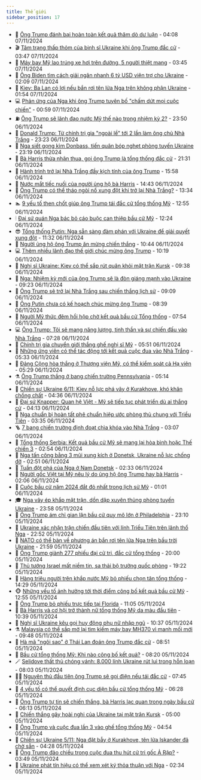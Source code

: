 ```yaml
---
title: Thế giới
sidebar_position: 17
---
```


<!-- dantri-the-gioi:START -->
- 🌋 [Ông Trump đánh bại hoàn toàn kết quả thăm dò dư luận](https://dantri.com.vn/the-gioi/ong-trump-danh-bai-hoan-toan-ket-qua-tham-do-du-luan-20241107093215271.htm) - 04:08 07/11/2024
- 🎬 [Tâm trạng thấp thỏm của binh sĩ Ukraine khi ông Trump đắc cử](https://dantri.com.vn/the-gioi/tam-trang-thap-thom-cua-binh-si-ukraine-khi-ong-trump-dac-cu-20241107101629399.htm) - 03:47 07/11/2024
- 🧰 [Máy bay Mỹ lao trúng xe hơi trên đường, 5 người thiệt mạng](https://dantri.com.vn/the-gioi/may-bay-my-lao-trung-xe-hoi-tren-duong-5-nguoi-thiet-mang-20241107104009253.htm) - 03:45 07/11/2024
- 🌋 [Ông Biden tìm cách giải ngân nhanh 6 tỷ USD viện trợ cho Ukraine](https://dantri.com.vn/the-gioi/ong-biden-tim-cach-giai-ngan-nhanh-6-ty-usd-vien-tro-cho-ukraine-20241107085843532.htm) - 02:09 07/11/2024
- 🗽 [Kiev: Ba Lan có lợi nếu bắn rơi tên lửa Nga trên không phận Ukraine](https://dantri.com.vn/the-gioi/kiev-ba-lan-co-loi-neu-ban-roi-ten-lua-nga-tren-khong-phan-ukraine-20241107082416132.htm) - 01:54 07/11/2024
- 💻 [Phản ứng của Nga khi ông Trump tuyên bố &quot;chấm dứt mọi cuộc chiến&quot;](https://dantri.com.vn/the-gioi/phan-ung-cua-nga-khi-ong-trump-tuyen-bo-cham-dut-moi-cuoc-chien-20241107075550993.htm) - 00:59 07/11/2024
- ⛽️ [Ông Trump sẽ lãnh đạo nước Mỹ thế nào trong nhiệm kỳ 2?](https://dantri.com.vn/the-gioi/ong-trump-se-lanh-dao-nuoc-my-the-nao-trong-nhiem-ky-2-20241106234533086.htm) - 23:50 06/11/2024
- 🤩 [Donald Trump: Từ chính trị gia &quot;ngoài lề&quot; tới 2 lần làm ông chủ Nhà Trắng](https://dantri.com.vn/the-gioi/donald-trump-tu-chinh-tri-gia-ngoai-le-toi-2-lan-lam-ong-chu-nha-trang-20241106202555034.htm) - 23:23 06/11/2024
- 🧐 [Nga siết gọng kìm Donbass, tiến quân bóp nghẹt phòng tuyến Ukraine](https://dantri.com.vn/the-gioi/nga-siet-gong-kim-donbass-tien-quan-bop-nghet-phong-tuyen-ukraine-20241107061325237.htm) - 23:19 06/11/2024
- 🎊 [Bà Harris thừa nhận thua, gọi ông Trump là tổng thống đắc cử](https://dantri.com.vn/the-gioi/ba-harris-thua-nhan-thua-goi-ong-trump-la-tong-thong-dac-cu-20241107042958528.htm) - 21:31 06/11/2024
- 📝 [Hành trình trở lại Nhà Trắng đầy kịch tính của ông Trump](https://dantri.com.vn/the-gioi/hanh-trinh-tro-lai-nha-trang-day-kich-tinh-cua-ong-trump-20241106162040295.htm) - 15:58 06/11/2024
- 🤡 [Nước mắt tiếc nuối của người ủng hộ bà Harris](https://dantri.com.vn/the-gioi/nuoc-mat-tiec-nuoi-cua-nguoi-ung-ho-ba-harris-20241106213626266.htm) - 14:43 06/11/2024
- 🥷 [Ông Trump có thể tháo ngòi nổ xung đột khi trở lại Nhà Trắng?](https://dantri.com.vn/the-gioi/ong-trump-co-the-thao-ngoi-no-xung-dot-khi-tro-lai-nha-trang-20241106193848484.htm) - 13:34 06/11/2024
- 🏊 [9 yếu tố then chốt giúp ông Trump tái đắc cử tổng thống Mỹ](https://dantri.com.vn/the-gioi/9-yeu-to-then-chot-giup-ong-trump-tai-dac-cu-tong-thong-my-20241106194626040.htm) - 12:55 06/11/2024
- 🕯 [Đại sứ quán Nga bác bỏ cáo buộc can thiệp bầu cử Mỹ](https://dantri.com.vn/the-gioi/dai-su-quan-nga-bac-bo-cao-buoc-can-thiep-bau-cu-my-20241106163458554.htm) - 12:24 06/11/2024
- 😎 [Tổng thống Putin: Nga sẵn sàng đàm phán với Ukraine để giải quyết xung đột](https://dantri.com.vn/the-gioi/tong-thong-putin-nga-san-sang-dam-phan-voi-ukraine-de-giai-quyet-xung-dot-20241106050331769.htm) - 11:32 06/11/2024
- 🌈 [Người ủng hộ ông Trump ăn mừng chiến thắng](https://dantri.com.vn/the-gioi/nguoi-ung-ho-ong-trump-an-mung-chien-thang-20241106162018314.htm) - 10:44 06/11/2024
- 💻 [Thêm nhiều lãnh đạo thế giới chúc mừng ông Trump](https://dantri.com.vn/the-gioi/them-nhieu-lanh-dao-the-gioi-chuc-mung-ong-trump-20241106162413009.htm) - 10:19 06/11/2024
- 🤖 [Nghị sĩ Ukraine: Kiev có thể sắp rút quân khỏi mặt trận Kursk](https://dantri.com.vn/the-gioi/nghi-si-ukraine-kiev-co-the-sap-rut-quan-khoi-mat-tran-kursk-20241106162524775.htm) - 09:38 06/11/2024
- 🦏 [Nga: Nhiệm kỳ mới của ông Trump sẽ là đòn giáng mạnh vào Ukraine](https://dantri.com.vn/the-gioi/nga-nhiem-ky-moi-cua-ong-trump-se-la-don-giang-manh-vao-ukraine-20241106160221491.htm) - 09:23 06/11/2024
- 🌁 [Ông Trump sẽ trở lại Nhà Trắng sau chiến thắng lịch sử](https://dantri.com.vn/the-gioi/ong-trump-se-tro-lai-nha-trang-sau-chien-thang-lich-su-20241106155121044.htm) - 09:09 06/11/2024
- 🐘 [Ông Putin chưa có kế hoạch chúc mừng ông Trump](https://dantri.com.vn/the-gioi/ong-putin-chua-co-ke-hoach-chuc-mung-ong-trump-20241106153039005.htm) - 08:39 06/11/2024
- 🥷 [Người Mỹ thức đêm hồi hộp chờ kết quả bầu cử Tổng thống](https://dantri.com.vn/the-gioi/nguoi-my-thuc-dem-hoi-hop-cho-ket-qua-bau-cu-tong-thong-20241106143535924.htm) - 07:54 06/11/2024
- 💻 [Ông Trump: Tôi sẽ mang năng lượng, tinh thần và sự chiến đấu vào Nhà Trắng](https://dantri.com.vn/the-gioi/ong-trump-toi-se-mang-nang-luong-tinh-than-va-su-chien-dau-vao-nha-trang-20241106141953528.htm) - 07:28 06/11/2024
- 🎡 [Chính trị gia chuyển giới thắng ghế nghị sĩ Mỹ](https://dantri.com.vn/the-gioi/chinh-tri-gia-chuyen-gioi-thang-ghe-nghi-si-my-20241106123816210.htm) - 05:51 06/11/2024
- 🧰 [Những ứng viên có thể tác động tới kết quả cuộc đua vào Nhà Trắng](https://dantri.com.vn/the-gioi/nhung-ung-vien-co-the-tac-dong-toi-ket-qua-cuoc-dua-vao-nha-trang-20241106122527024.htm) - 05:33 06/11/2024
- 🥸 [Đảng Cộng hòa thắng ở Thượng viện Mỹ, có thể kiểm soát cả Hạ viện](https://dantri.com.vn/the-gioi/dang-cong-hoa-thang-o-thuong-vien-my-co-the-kiem-soat-ca-ha-vien-20241106122744986.htm) - 05:29 06/11/2024
- ⚗️ [Ông Trump thắng ở bang chiến trường Pennsylvania](https://dantri.com.vn/the-gioi/ong-trump-thang-o-bang-chien-truong-pennsylvania-20241106105217553.htm) - 05:14 06/11/2024
- 🌮 [Chiến sự Ukraine 6/11: Kiev nỗ lực phá vây ở Kurakhove, khó khăn chồng chất](https://dantri.com.vn/the-gioi/chien-su-ukraine-611-kiev-no-luc-pha-vay-o-kurakhove-kho-khan-chong-chat-20241106103442391.htm) - 04:36 06/11/2024
- 🎃 [Đại sứ Knapper: Quan hệ Việt - Mỹ sẽ tiếp tục phát triển dù ai thắng cử](https://dantri.com.vn/the-gioi/dai-su-knapper-quan-he-viet-my-se-tiep-tuc-phat-trien-du-ai-thang-cu-20241106105550768.htm) - 04:13 06/11/2024
- 💫 [Nga chuẩn bị hoàn tất phê chuẩn hiệp ước phòng thủ chung với Triều Tiên](https://dantri.com.vn/the-gioi/nga-chuan-bi-hoan-tat-phe-chuan-hiep-uoc-phong-thu-chung-voi-trieu-tien-20241106101206437.htm) - 03:35 06/11/2024
- 🪜 [7 bang chiến trường định đoạt chìa khóa vào Nhà Trắng](https://dantri.com.vn/the-gioi/7-bang-chien-truong-dinh-doat-chia-khoa-vao-nha-trang-20241106092716813.htm) - 03:07 06/11/2024
- 🌋 [Tổng thống Serbia: Kết quả bầu cử Mỹ sẽ mang lại hòa bình hoặc Thế chiến 3](https://dantri.com.vn/the-gioi/tong-thong-serbia-ket-qua-bau-cu-my-se-mang-lai-hoa-binh-hoac-the-chien-3-20241106070824471.htm) - 02:54 06/11/2024
- 🦏 [Nga tấn công bằng 3 mũi xung kích ở Donetsk, Ukraine nỗ lực chống đỡ](https://dantri.com.vn/the-gioi/nga-tan-cong-bang-3-mui-xung-kich-o-donetsk-ukraine-no-luc-chong-do-20241106080812007.htm) - 02:51 06/11/2024
- 👀 [Tuần đột phá của Nga ở Nam Donetsk](https://dantri.com.vn/the-gioi/tuan-dot-pha-cua-nga-o-nam-donetsk-20241105135652370.htm) - 02:33 06/11/2024
- 🧰 [Người gốc Việt tại Mỹ nêu lý do ủng hộ ông Trump hay bà Harris](https://dantri.com.vn/the-gioi/nguoi-goc-viet-tai-my-neu-ly-do-ung-ho-ong-trump-hay-ba-harris-20241106090214796.htm) - 02:06 06/11/2024
- 🚀 [Cuộc bầu cử năm 2024 đắt đỏ nhất trong lịch sử Mỹ](https://dantri.com.vn/the-gioi/cuoc-bau-cu-nam-2024-dat-do-nhat-trong-lich-su-my-20241106074733521.htm) - 01:01 06/11/2024
- 🎓 [Nga vây ép khắp mặt trận, dồn dập xuyên thủng phòng tuyến Ukraine](https://dantri.com.vn/the-gioi/nga-vay-ep-khap-mat-tran-don-dap-xuyen-thung-phong-tuyen-ukraine-20241105223348461.htm) - 23:58 05/11/2024
- 🥸 [Ông Trump ám chỉ gian lận bầu cử quy mô lớn ở Philadelphia](https://dantri.com.vn/the-gioi/ong-trump-am-chi-gian-lan-bau-cu-quy-mo-lon-o-philadelphia-20241106060833478.htm) - 23:10 05/11/2024
- 🦅 [Ukraine xác nhận trận chiến đầu tiên với lính Triều Tiên trên lãnh thổ Nga](https://dantri.com.vn/the-gioi/ukraine-xac-nhan-tran-chien-dau-tien-voi-linh-trieu-tien-tren-lanh-tho-nga-20241106053204264.htm) - 22:52 05/11/2024
- 🤭 [NATO có thể bàn về phương án bắn rơi tên lửa Nga trên bầu trời Ukraine](https://dantri.com.vn/the-gioi/nato-co-the-ban-ve-phuong-an-ban-roi-ten-lua-nga-tren-bau-troi-ukraine-20241106011854256.htm) - 21:59 05/11/2024
- 🤖 [Ông Trump giành 277 phiếu đại cử tri, đắc cử tổng thống](https://dantri.com.vn/the-gioi/ong-trump-gianh-277-phieu-dai-cu-tri-dac-cu-tong-thong-20241106025731235.htm) - 20:00 05/11/2024
- 🐲 [Thủ tướng Israel mất niềm tin, sa thải bộ trưởng quốc phòng](https://dantri.com.vn/the-gioi/thu-tuong-israel-mat-niem-tin-sa-thai-bo-truong-quoc-phong-20241106013403341.htm) - 19:22 05/11/2024
- 🫣 [Hàng triệu người trên khắp nước Mỹ bỏ phiếu chọn tân tổng thống](https://dantri.com.vn/the-gioi/hang-trieu-nguoi-tren-khap-nuoc-my-bo-phieu-chon-tan-tong-thong-20241105212213190.htm) - 14:29 05/11/2024
- 🐵 [Những yếu tố ảnh hưởng tới thời điểm công bố kết quả bầu cử Mỹ](https://dantri.com.vn/the-gioi/nhung-yeu-to-anh-huong-toi-thoi-diem-cong-bo-ket-qua-bau-cu-my-20241103173726669.htm) - 12:55 05/11/2024
- 🫶 [Ông Trump  bỏ phiếu trực tiếp tại Florida](https://dantri.com.vn/the-gioi/ong-trump-bo-phieu-truc-tiep-tai-florida-20241105171254135.htm) - 11:05 05/11/2024
- 💃 [Bà Harris và cơ hội trở thành nữ tổng thống Mỹ da màu đầu tiên](https://dantri.com.vn/the-gioi/ba-harris-va-co-hoi-tro-thanh-nu-tong-thong-my-da-mau-dau-tien-20241104163422556.htm) - 10:39 05/11/2024
- 💫 [Nghị sĩ Ukraine kêu gọi huy động phụ nữ nhập ngũ](https://dantri.com.vn/the-gioi/nghi-si-ukraine-keu-goi-huy-dong-phu-nu-nhap-ngu-20241105171507126.htm) - 10:37 05/11/2024
- ⚗️ [Malaysia có thể sắp mở lại tìm kiếm máy bay MH370 vì manh mối mới](https://dantri.com.vn/the-gioi/malaysia-co-the-sap-mo-lai-tim-kiem-may-bay-mh370-vi-manh-moi-moi-20241105163702645.htm) - 09:48 05/11/2024
- 🥷 [Hà mã &quot;ngôi sao&quot; ở Thái Lan đoán ông Trump đắc cử](https://dantri.com.vn/the-gioi/ha-ma-ngoi-sao-o-thai-lan-doan-ong-trump-dac-cu-20241105154536508.htm) - 08:51 05/11/2024
- 🥸 [Bầu cử tổng thống Mỹ: Khi nào công bố kết quả?](https://dantri.com.vn/the-gioi/bau-cu-tong-thong-my-khi-nao-cong-bo-ket-qua-20241031160845143.htm) - 08:20 05/11/2024
- 🪄 [Selidove thất thủ chóng vánh: 8.000 lính Ukraine rút lui trong hỗn loạn](https://dantri.com.vn/the-gioi/selidove-that-thu-chong-vanh-8000-linh-ukraine-rut-lui-trong-hon-loan-20241104225922026.htm) - 08:03 05/11/2024
- 🧑‍💻 [Nguyên thủ đầu tiên ông Trump sẽ gọi điện nếu tái đắc cử](https://dantri.com.vn/the-gioi/nguyen-thu-dau-tien-ong-trump-se-goi-dien-neu-tai-dac-cu-20241105143025796.htm) - 07:45 05/11/2024
- 🤭 [4 yếu tố có thể quyết định cục diện bầu cử tổng thống Mỹ](https://dantri.com.vn/the-gioi/4-yeu-to-co-the-quyet-dinh-cuc-dien-bau-cu-tong-thong-my-20241104120650292.htm) - 06:28 05/11/2024
- 🗽 [Ông Trump tự tin sẽ chiến thắng, bà Harris lạc quan trong ngày bầu cử](https://dantri.com.vn/the-gioi/ong-trump-tu-tin-se-chien-thang-ba-harris-lac-quan-trong-ngay-bau-cu-20241105130206019.htm) - 06:13 05/11/2024
- 🤖 [Chiến thắng gây hoài nghi của Ukraine tại mặt trận Kursk](https://dantri.com.vn/the-gioi/chien-thang-gay-hoai-nghi-cua-ukraine-tai-mat-tran-kursk-20241105113741204.htm) - 05:00 05/11/2024
- 🌈 [Ông Trump và cuộc đua lần 3 vào ghế tổng thống Mỹ](https://dantri.com.vn/the-gioi/ong-trump-va-cuoc-dua-lan-3-vao-ghe-tong-thong-my-20241102163456672.htm) - 04:54 05/11/2024
- 🤩 [Chiến sự Ukraine 5/11: Nga đặt bẫy ở Kurakhove, tên lửa Iskander đã chờ sẵn](https://dantri.com.vn/the-gioi/chien-su-ukraine-511-nga-dat-bay-o-kurakhove-ten-lua-iskander-da-cho-san-20241105101204129.htm) - 04:28 05/11/2024
- 🤗 [Ông Trump đảo chiều trong cuộc đua thu hút cử tri gốc Ả Rập?](https://dantri.com.vn/the-gioi/ong-trump-dao-chieu-trong-cuoc-dua-thu-hut-cu-tri-goc-a-rap-20241105092800817.htm) - 03:49 05/11/2024
- 🙉 [Ukraine phát tín hiệu có thể xem xét ký thỏa thuận với Nga](https://dantri.com.vn/the-gioi/ukraine-phat-tin-hieu-co-the-xem-xet-ky-thoa-thuan-voi-nga-20241105090354095.htm) - 02:34 05/11/2024<!-- dantri-the-gioi:END -->
